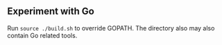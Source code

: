 ## Experiment with Go

Run `source ./build.sh` to override GOPATH. The directory also may also contain Go related tools.

